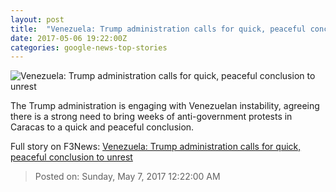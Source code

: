 ```yaml
---
layout: post
title:  "Venezuela: Trump administration calls for quick, peaceful conclusion to unrest"
date: 2017-05-06 19:22:00Z
categories: google-news-top-stories
---
```


![Venezuela: Trump administration calls for quick, peaceful conclusion to unrest](http://a57.foxnews.com/media2.foxnews.com/BrightCove/694940094001/2017/05/06/876/493/694940094001_5424461976001_5424450751001-vs.jpg?ve=1&tl=1)

The Trump administration is engaging with Venezuelan instability, agreeing there is a strong need to bring weeks of anti-government protests in Caracas to a quick and peaceful conclusion.


Full story on F3News: [Venezuela: Trump administration calls for quick, peaceful conclusion to unrest](http://www.f3nws.com/n/UQnEgH)

> Posted on: Sunday, May 7, 2017 12:22:00 AM
